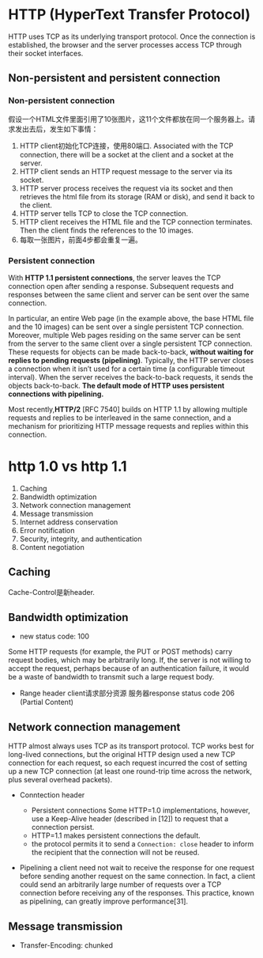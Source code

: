 # HTTP (HyperText Transfer Protocol)

HTTP uses TCP as its underlying transport protocol. Once the connection is established, the browser and the server processes access TCP through their socket interfaces.

## Non-persistent and persistent connection

### Non-persistent connection
假设一个HTML文件里面引用了10张图片，这11个文件都放在同一个服务器上。请求发出去后，发生如下事情：

1. HTTP client初始化TCP连接，使用80端口. Associated with the TCP connection, there will be a socket at the client and a socket at the server.
2. HTTP client sends an HTTP request message to the server via its socket.
3. HTTP server process receives the request via its socket and then retrieves the html file from its storage (RAM or disk), and send it back to the client.
4. HTTP server tells TCP to close the TCP connection.
5. HTTP client receives the HTML file and the TCP connection terminates. Then the client finds the references to the 10 images. 
6. 每取一张图片，前面4步都会重复一遍。

### Persistent connection
With **HTTP 1.1 persistent connections**, the server leaves the TCP connection open after sending a
response. Subsequent requests and responses between the same client and server can be sent over
the same connection. 

In particular, an entire Web page (in the example above, the base HTML file and the 10 images) can be sent over a single persistent TCP connection. Moreover, multiple Web pages
residing on the same server can be sent from the server to the same client over a single persistent TCP connection. These requests for objects can be made back-to-back, **without waiting for replies to pending requests (pipelining)**. Typically, the HTTP server closes a connection when it isn’t used for a certain time (a configurable timeout interval). When the server receives the back-to-back requests, it sends the objects back-to-back. **The default mode of HTTP uses persistent connections with pipelining.** 

Most recently,**HTTP/2** [RFC 7540] builds on HTTP 1.1 by allowing multiple requests and replies to be interleaved in the same connection, and a mechanism for prioritizing HTTP message requests and replies within this connection.


# http 1.0 vs http 1.1

1. Caching
2. Bandwidth optimization
3. Network connection management
4. Message transmission
5. Internet address conservation
6. Error notification
7. Security, integrity, and authentication
8. Content negotiation

## Caching
Cache-Control是新header.

## Bandwidth optimization
- new status code: 100

Some HTTP requests (for example, the PUT or
POST methods) carry request bodies, which may be arbitrarily long. 
If, the server is not willing to accept the request, perhaps because of an authentication
failure, it would be a waste of bandwidth to transmit such a large request body.

- Range header
client请求部分资源
服务器response status code 206 (Partial Content)

## Network connection management
HTTP almost always uses TCP as its transport
protocol. TCP works best for long-lived connections,
but the original HTTP design used a new TCP connection for each request, so each request incurred the
cost of setting up a new TCP connection (at least
one round-trip time across the network, plus several
overhead packets).

- Conntection header
    - Persistent connections
    Some HTTP=1.0 implementations, however, use a Keep-Alive header (described in [12]) to request that a connection persist.
    - HTTP=1.1 makes persistent connections the default.
    - the protocol permits it to send a `Connection: close` header to inform the recipient that the connection will not be reused.

- Pipelining
a client need not wait to receive the response for one request before sending another request on the same connection. In
fact, a client could send an arbitrarily large number of requests over a TCP connection before receiving any of the responses. This practice, known as pipelining, can greatly improve performance[31].

## Message transmission
- Transfer-Encoding: chunked



